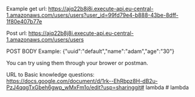 Example get url: https://ajq22b8j8i.execute-api.eu-central-1.amazonaws.com/users/users?user_id=99fd79e4-b888-43be-8dff-1f80e407b77e

Post url: https://ajq22b8j8i.execute-api.eu-central-1.amazonaws.com/users/users

POST BODY Example: {"uuid":"default","name":"adam","age":"30"}

You can try using them through your brower or postman.

URL to Basic knowledge questions: https://docs.google.com/document/d/1rk--EhRbpz8H-dB2u-PzJ4qqgTxGbeh6gwp_wMxFm1o/edit?usp=sharinggit#   l a m b d a #   l a m b d a  
 